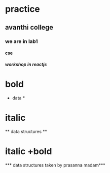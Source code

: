 # practice
## avanthi college
### we are in lab1
#### cse
##### workshop in reactjs
# bold 
* data *
# italic
** data structures **
# italic +bold
*** data structures taken by prasanna madam***

